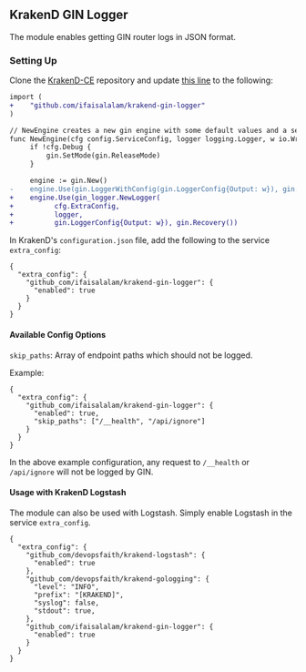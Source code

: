 ## KrakenD GIN Logger

The module enables getting GIN router logs in JSON format.

### Setting Up

Clone the [KrakenD-CE](https://github.com/devopsfaith/krakend-ce) repository and update [this line](https://github.com/devopsfaith/krakend-ce/blob/f77ed77b24c8dba6f45dfb8ff14fb21ee7348d9a/router_engine.go#L21) to the following:

```diff
import (
+    "github.com/ifaisalalam/krakend-gin-logger"
)

// NewEngine creates a new gin engine with some default values and a secure middleware
func NewEngine(cfg config.ServiceConfig, logger logging.Logger, w io.Writer) *gin.Engine {
     if !cfg.Debug {
         gin.SetMode(gin.ReleaseMode)
     }

     engine := gin.New()
-    engine.Use(gin.LoggerWithConfig(gin.LoggerConfig{Output: w}), gin.Recovery())
+    engine.Use(gin_logger.NewLogger(
+	       cfg.ExtraConfig,
+	       logger,
+	       gin.LoggerConfig{Output: w}), gin.Recovery())
```

In KrakenD's `configuration.json` file, add the following to the service `extra_config`:

```json5
{
  "extra_config": {
    "github_com/ifaisalalam/krakend-gin-logger": {
      "enabled": true
    }
  }
}
```

#### Available Config Options

`skip_paths`: Array of endpoint paths which should not be logged.

Example:

```json5
{
  "extra_config": {
    "github_com/ifaisalalam/krakend-gin-logger": {
      "enabled": true,
      "skip_paths": ["/__health", "/api/ignore"]
    }
  }
}
```

In the above example configuration, any request to `/__health` or `/api/ignore` will not be logged by GIN.

#### Usage with KrakenD Logstash

The module can also be used with Logstash. Simply enable Logstash in the service `extra_config`.

```json5
{
  "extra_config": {
    "github_com/devopsfaith/krakend-logstash": {
      "enabled": true
    },
    "github_com/devopsfaith/krakend-gologging": {
      "level": "INFO",
      "prefix": "[KRAKEND]",
      "syslog": false,
      "stdout": true,
    },
    "github_com/ifaisalalam/krakend-gin-logger": {
      "enabled": true
    }
  }
}
```

